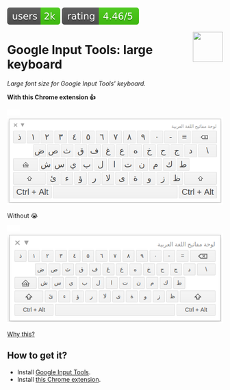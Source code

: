 [![Chrome Web Store](thirdparty/badges/users.svg)](https://chrome.google.com/webstore/detail/large-keyboard-for-google/gjhnbhjegnfhehpjhkajgfbkcbpmomoh)
[![Chrome Web Store](thirdparty/badges/rating.svg)](https://chrome.google.com/webstore/detail/large-keyboard-for-google/gjhnbhjegnfhehpjhkajgfbkcbpmomoh)

[<img src="https://rawgit.com/AurelienLourot/google-input-tools-large-keyboard/master/thirdparty/icon280.png" align="right" width="70" height="70">](https://chrome.google.com/webstore/detail/large-keyboard-for-google/gjhnbhjegnfhehpjhkajgfbkcbpmomoh)

# Google Input Tools: large keyboard

*Large font size for Google Input Tools' keyboard.*

**With this Chrome extension :+1:**

![ ](docs/assets/blank.png)![ ](docs/assets/blank.png)![readable](docs/assets/with.png)

Without :sob:

![ ](docs/assets/blank.png)![ ](docs/assets/blank.png)![unreadable](docs/assets/without.png)

[Why this?](docs/why.md)

## How to get it?

* Install [Google Input Tools](https://chrome.google.com/webstore/detail/google-input-tools/mclkkofklkfljcocdinagocijmpgbhab).
* Install [this Chrome extension](https://chrome.google.com/webstore/detail/large-keyboard-for-google/gjhnbhjegnfhehpjhkajgfbkcbpmomoh).
